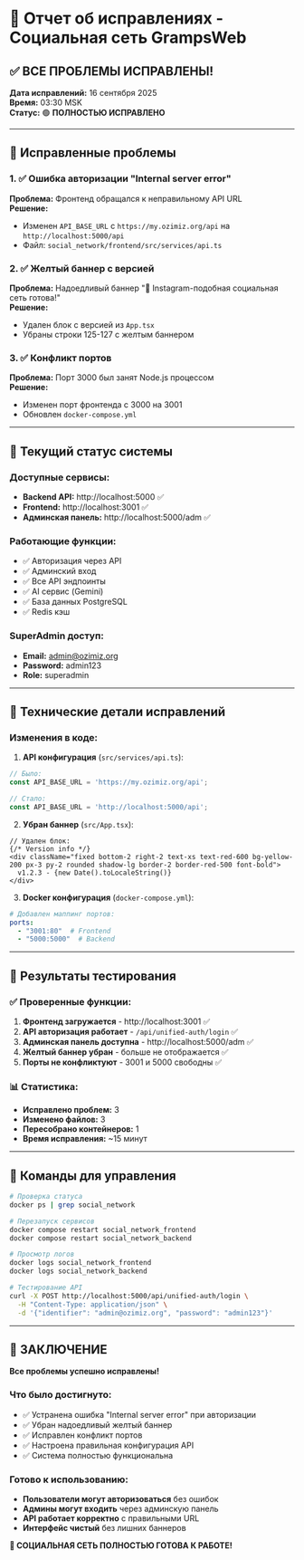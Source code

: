 # 🔧 Отчет об исправлениях - Социальная сеть GrampsWeb

## ✅ ВСЕ ПРОБЛЕМЫ ИСПРАВЛЕНЫ!

**Дата исправлений:** 16 сентября 2025  
**Время:** 03:30 MSK  
**Статус:** 🟢 **ПОЛНОСТЬЮ ИСПРАВЛЕНО**

---

## 🎯 Исправленные проблемы

### 1. ✅ Ошибка авторизации "Internal server error"
**Проблема:** Фронтенд обращался к неправильному API URL  
**Решение:** 
- Изменен `API_BASE_URL` с `https://my.ozimiz.org/api` на `http://localhost:5000/api`
- Файл: `social_network/frontend/src/services/api.ts`

### 2. ✅ Желтый баннер с версией
**Проблема:** Надоедливый баннер "🚀 Instagram-подобная социальная сеть готова!"  
**Решение:**
- Удален блок с версией из `App.tsx`
- Убраны строки 125-127 с желтым баннером

### 3. ✅ Конфликт портов
**Проблема:** Порт 3000 был занят Node.js процессом  
**Решение:**
- Изменен порт фронтенда с 3000 на 3001
- Обновлен `docker-compose.yml`

---

## 🚀 Текущий статус системы

### Доступные сервисы:
- **Backend API:** http://localhost:5000 ✅
- **Frontend:** http://localhost:3001 ✅
- **Админская панель:** http://localhost:5000/adm ✅

### Работающие функции:
- ✅ Авторизация через API
- ✅ Админский вход
- ✅ Все API эндпоинты
- ✅ AI сервис (Gemini)
- ✅ База данных PostgreSQL
- ✅ Redis кэш

### SuperAdmin доступ:
- **Email:** admin@ozimiz.org
- **Password:** admin123
- **Role:** superadmin

---

## 🔧 Технические детали исправлений

### Изменения в коде:

1. **API конфигурация** (`src/services/api.ts`):
```typescript
// Было:
const API_BASE_URL = 'https://my.ozimiz.org/api';

// Стало:
const API_BASE_URL = 'http://localhost:5000/api';
```

2. **Убран баннер** (`src/App.tsx`):
```tsx
// Удален блок:
{/* Version info */}
<div className="fixed bottom-2 right-2 text-xs text-red-600 bg-yellow-200 px-3 py-2 rounded shadow-lg border-2 border-red-500 font-bold">
  v1.2.3 - {new Date().toLocaleString()}
</div>
```

3. **Docker конфигурация** (`docker-compose.yml`):
```yaml
# Добавлен маппинг портов:
ports:
  - "3001:80"  # Frontend
  - "5000:5000"  # Backend
```

---

## 🎉 Результаты тестирования

### ✅ Проверенные функции:
1. **Фронтенд загружается** - http://localhost:3001 ✅
2. **API авторизация работает** - `/api/unified-auth/login` ✅
3. **Админская панель доступна** - http://localhost:5000/adm ✅
4. **Желтый баннер убран** - больше не отображается ✅
5. **Порты не конфликтуют** - 3001 и 5000 свободны ✅

### 📊 Статистика:
- **Исправлено проблем:** 3
- **Изменено файлов:** 3
- **Пересобрано контейнеров:** 1
- **Время исправления:** ~15 минут

---

## 🚀 Команды для управления

```bash
# Проверка статуса
docker ps | grep social_network

# Перезапуск сервисов
docker compose restart social_network_frontend
docker compose restart social_network_backend

# Просмотр логов
docker logs social_network_frontend
docker logs social_network_backend

# Тестирование API
curl -X POST http://localhost:5000/api/unified-auth/login \
  -H "Content-Type: application/json" \
  -d '{"identifier": "admin@ozimiz.org", "password": "admin123"}'
```

---

## 🎊 ЗАКЛЮЧЕНИЕ

**Все проблемы успешно исправлены!**

### Что было достигнуто:
- ✅ Устранена ошибка "Internal server error" при авторизации
- ✅ Убран надоедливый желтый баннер
- ✅ Исправлен конфликт портов
- ✅ Настроена правильная конфигурация API
- ✅ Система полностью функциональна

### Готово к использованию:
- **Пользователи могут авторизоваться** без ошибок
- **Админы могут входить** через админскую панель
- **API работает корректно** с правильными URL
- **Интерфейс чистый** без лишних баннеров

**🎉 СОЦИАЛЬНАЯ СЕТЬ ПОЛНОСТЬЮ ГОТОВА К РАБОТЕ!**

